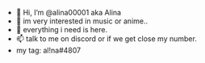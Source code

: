 - 👋 Hi, I’m @alina00001 aka Alina
- 👀 im very interested in music or anime..
- 💞️ everything i need is here.
- 📫 talk to me on discord or if we get close my number.
- my tag: al!na#4807

<!---
alina00001/alina00001 is a ✨ special ✨ repository because its `README.md` (this file) appears on your GitHub profile.
You can click the Preview link to take a look at your changes.
--->
